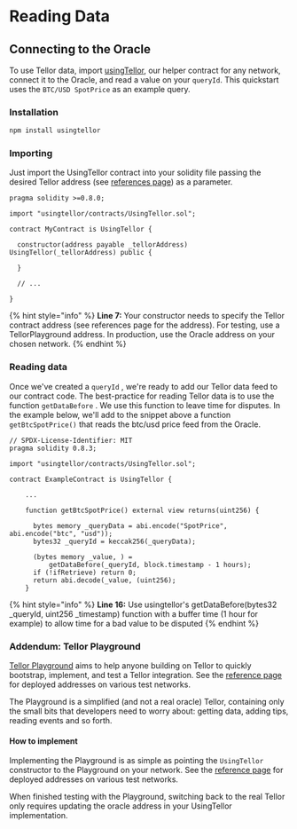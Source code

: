 # Reading Data

## Connecting to the Oracle

To use Tellor data, import [usingTellor](https://github.com/tellor-io/usingtellor), our helper contract for any network, connect it to the Oracle, and read a value on your `queryId`. This quickstart uses the `BTC/USD SpotPrice` as an example query.

### Installation

```bash
npm install usingtellor
```

### Importing

Just import the UsingTellor contract into your solidity file passing the desired Tellor address (see [references page](https://app.gitbook.com/s/tcQlo49FAqTaOimNOz0X/getting-data/using-tellor)) as a parameter.

```solidity
pragma solidity >=0.8.0;

import "usingtellor/contracts/UsingTellor.sol";

contract MyContract is UsingTellor {

  constructor(address payable _tellorAddress) UsingTellor(_tellorAddress) public {

  }

  // ...

}
```

{% hint style="info" %}
**Line 7:** Your constructor needs to specify the Tellor contract address (see references page for the address). For testing, use a TellorPlayground address. In production, use the Oracle address on your chosen network.
{% endhint %}

### Reading data

Once we've created a `queryId` , we're ready to add our Tellor data feed to our contract code. The best-practice for reading Tellor data is to use the function `getDataBefore` . We use this function to leave time for disputes. In the example below, we'll add to the snippet above a function `getBtcSpotPrice()` that reads the btc/usd price feed from the Oracle.

```solidity
// SPDX-License-Identifier: MIT
pragma solidity 0.8.3;

import "usingtellor/contracts/UsingTellor.sol";

contract ExampleContract is UsingTellor {

    ...

    function getBtcSpotPrice() external view returns(uint256) {
    
      bytes memory _queryData = abi.encode("SpotPrice", abi.encode("btc", "usd"));
      bytes32 _queryId = keccak256(_queryData);
      
      (bytes memory _value, ) =
          getDataBefore(_queryId, block.timestamp - 1 hours);
      if (!ifRetrieve) return 0;
      return abi.decode(_value, (uint256);
    }
```

{% hint style="info" %}
**Line 16:** Use usingtellor's getDataBefore(bytes32 \_queryId, uint256 \_timestamp) function with a buffer time (1 hour for example) to allow time for a bad value to be disputed
{% endhint %}

### Addendum: Tellor Playground

[Tellor Playground](https://github.com/tellor-io/TellorPlayground) aims to help anyone building on Tellor to quickly bootstrap, implement, and test a Tellor integration. See the [reference page](https://app.gitbook.com/s/tcQlo49FAqTaOimNOz0X/getting-data/using-tellor) for deployed addresses on various test networks.

The Playground is a simplified (and not a real oracle) Tellor, containing only the small bits that developers need to worry about: getting data, adding tips, reading events and so forth.

#### How to implement

Implementing the Playground is as simple as pointing the `UsingTellor` constructor to the Playground on your network. See the [reference page](https://app.gitbook.com/s/tcQlo49FAqTaOimNOz0X/getting-data/using-tellor) for deployed addresses on various test networks.

When finished testing with the Playground, switching back to the real Tellor only requires updating the oracle address in your UsingTellor implementation.

